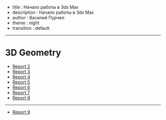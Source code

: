 - title : Начало работы в 3ds Max
- description : Начало работы в 3ds Max
- author : Василий Пурчел
- theme : night
- transition : default

***

# 3D Geometry

 - [Report 2](3DGeomReport2.html)
 - [Report 3](3DGeomReport3.html)
 - [Report 4](3DGeomReport4.html)
 - [Report 5](3DGeomReport5.html)
 - [Report 6](3DGeomReport6.html)
 - [Report 7](3DGeomReport7.html)
 - [Report 8](3DGeomReport8.html)
 
---

 - [Report 9](3DGeomReport9.html)
